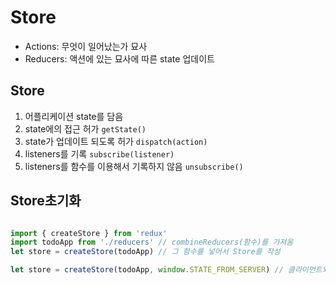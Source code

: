 # Store

- Actions: 무엇이 일어났는가 묘사
- Reducers: 액션에 있는 묘사에 따른 state 업데이트

## Store
1. 어플리케이션 state를 담음
2. state에의 접근 허가 `getState()`
3. state가 업데이트 되도록 허가 `dispatch(action)`
4. listeners를 기록 `subscribe(listener)`
5. listeners를 함수를 이용해서 기록하지 않음 `unsubscribe()`

## Store초기화

```js

import { createStore } from 'redux'
import todoApp from './reducers' // combineReducers(함수)를 가져옴
let store = createStore(todoApp) // 그 함수를 넣어서 Store를 작성

let store = createStore(todoApp, window.STATE_FROM_SERVER) // 클라이언트와 서버의 state를 동기화 시켜줄 수 있다.
```